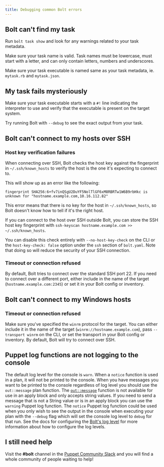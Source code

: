 ```yaml
---
title: Debugging common Bolt errors
---
```


## Bolt can't find my task

Run `bolt task show` and look for any warnings related to your task metadata.

Make sure your task name is valid. Task names must be lowercase, must start with a letter, and can only contain letters, numbers and underscores.

Make sure your task executable is named same as your task metadata, ie. `mytask.rb` and `mytask.json`.

## My task fails mysteriously

Make sure your task executable starts with a `#!` line indicating the interpreter to use and verify that the executable is present on the target system.

Try running Bolt with `--debug` to see the exact output from your task.

## Bolt can't connect to my hosts over SSH

### Host key verification failures

When connecting over SSH, Bolt checks the host key against the fingerprint in `~/.ssh/known_hosts` to verify the host is the one it's expecting to connect to.

This will show up as an error like the following:

    fingerprint SHA256:6+fv7inQSgU2DuYF5NolTlGF6xM8RBRTw1W6B9rbHkc is unknown for "hostname.example.com,10.16.112.82"

This error means that there is no key for the host in `~/.ssh/known_hosts`, so Bolt doesn't know how to tell if it's the right host.

If you can connect to the host over SSH outside Bolt, you can store the SSH host key fingerprint with `ssh-keyscan hostname.example.com >> ~/.ssh/known_hosts`.

You can disable this check entirely with `--no-host-key-check` on the CLI or the `host-key-check: false` option under the `ssh` section of `bolt.yaml`. Note that doing so will reduce the security of your SSH connection.

### Timeout or connection refused

By default, Bolt tries to connect over the standard SSH port 22. If you need to connect over a different port, either include in the name of the target (`hostname.example.com:2345`) or set it in your Bolt config or inventory.

## Bolt can't connect to my Windows hosts

### Timeout or connection refused

Make sure you've specified the `winrm` protocol for the target. You can either include it in the name of the target (`winrm://hostname.example.com`), pass `--transport winrm` on the CLI, or set the transport in your Bolt config or inventory. By default, Bolt will try to connect over SSH.

## Puppet log functions are not logging to the console

The default log level for the console is `warn`. When a `notice` function is used in a plan, it will not be printed to the console. When you have messages you want to be printed to the console regardless of log level you should use the `out::message` plan function. The [`out::message`](../pre-docs/plan_functions.md#outmessage) function is not available for use in an apply block and only accepts string values. If you need to send a message that is not a String value or is in an apply block you can use the `warning` Puppet log function. The `notice` Puppet log function could be used when you only wish to see the output in the console when executing your plan with the `--debug` flag which will set the console log level to `debug` for that run. See the docs for configuring the [Bolt's log level](https://puppet.com/docs/bolt/latest/bolt_configuration_options.html#log-file-configuration-options) for more information about how to configure the log levels.

## I still need help

Visit the **#bolt** channel in the [Puppet Community Slack](https://slack.puppet.com) and you will find a whole community of people waiting to help!

